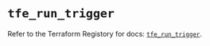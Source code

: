 # `tfe_run_trigger`

Refer to the Terraform Registory for docs: [`tfe_run_trigger`](https://registry.terraform.io/providers/hashicorp/tfe/0.48.0/docs/resources/run_trigger).
